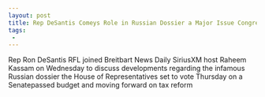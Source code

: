 ```yaml
---
layout: post
title: Rep DeSantis Comeys Role in Russian Dossier a Major Issue Congress Must Investigate
tags:
 -
---
```

Rep Ron DeSantis RFL joined Breitbart News Daily SiriusXM host Raheem Kassam on Wednesday to discuss developments regarding the infamous Russian dossier the House of Representatives set to vote Thursday on a Senatepassed budget and moving forward on tax reform
